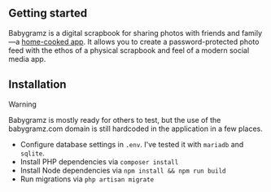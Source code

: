 ## Getting started

Babygramz is a digital scrapbook for sharing photos with friends and
family—a [home-cooked app](https://www.robinsloan.com/notes/home-cooked-app/). It allows you to create a
password-protected photo feed with the ethos of a physical scrapbook and feel of a modern social media app.

## Installation

> [!WARNING]
> Babygramz is mostly ready for others to test, but the use of the babygramz.com domain is still hardcoded in the
> application in a few places.

- Configure database settings in `.env`. I've tested it with `mariadb` and `sqlite`.
- Install PHP dependencies via `composer install`
- Install Node dependencies via `npm install && npm run build`
- Run migrations via `php artisan migrate`
